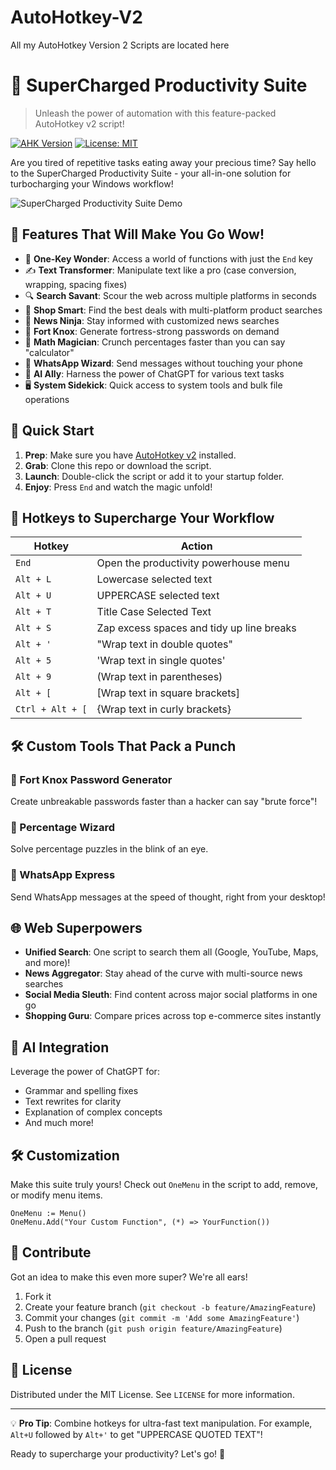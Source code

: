 # AutoHotkey-V2
All my AutoHotkey Version 2 Scripts are located here

# 🚀 SuperCharged Productivity Suite

> Unleash the power of automation with this feature-packed AutoHotkey v2 script!

[![AHK Version](https://img.shields.io/badge/AHK-v2.0%2B-brightgreen)](https://www.autohotkey.com/)
[![License: MIT](https://img.shields.io/badge/License-MIT-yellow.svg)](https://opensource.org/licenses/MIT)

Are you tired of repetitive tasks eating away your precious time? Say hello to the SuperCharged Productivity Suite - your all-in-one solution for turbocharging your Windows workflow!

![SuperCharged Productivity Suite Demo](https://imgur.com/a/Vyhnmm4)

## 🌟 Features That Will Make You Go Wow!

- 🎯 **One-Key Wonder**: Access a world of functions with just the `End` key
- ✍️ **Text Transformer**: Manipulate text like a pro (case conversion, wrapping, spacing fixes)
- 🔍 **Search Savant**: Scour the web across multiple platforms in seconds
- 🛒 **Shop Smart**: Find the best deals with multi-platform product searches
- 📰 **News Ninja**: Stay informed with customized news searches
- 🔐 **Fort Knox**: Generate fortress-strong passwords on demand
- 🧮 **Math Magician**: Crunch percentages faster than you can say "calculator"
- 💬 **WhatsApp Wizard**: Send messages without touching your phone
- 🤖 **AI Ally**: Harness the power of ChatGPT for various text tasks
- 🖥️ **System Sidekick**: Quick access to system tools and bulk file operations

## 🚀 Quick Start

1. **Prep**: Make sure you have [AutoHotkey v2](https://www.autohotkey.com/) installed.
2. **Grab**: Clone this repo or download the script.
3. **Launch**: Double-click the script or add it to your startup folder.
4. **Enjoy**: Press `End` and watch the magic unfold!

## 🎹 Hotkeys to Supercharge Your Workflow

| Hotkey | Action |
|--------|--------|
| `End` | Open the productivity powerhouse menu |
| `Alt + L` | Lowercase selected text |
| `Alt + U` | UPPERCASE selected text |
| `Alt + T` | Title Case Selected Text |
| `Alt + S` | Zap excess spaces and tidy up line breaks |
| `Alt + '` | "Wrap text in double quotes" |
| `Alt + 5` | 'Wrap text in single quotes' |
| `Alt + 9` | (Wrap text in parentheses) |
| `Alt + [` | [Wrap text in square brackets] |
| `Ctrl + Alt + [` | {Wrap text in curly brackets} |

## 🛠️ Custom Tools That Pack a Punch

### 🔐 Fort Knox Password Generator
Create unbreakable passwords faster than a hacker can say "brute force"!

### 🧮 Percentage Wizard
Solve percentage puzzles in the blink of an eye.

### 💬 WhatsApp Express
Send WhatsApp messages at the speed of thought, right from your desktop!

## 🌐 Web Superpowers

- **Unified Search**: One script to search them all (Google, YouTube, Maps, and more)!
- **News Aggregator**: Stay ahead of the curve with multi-source news searches
- **Social Media Sleuth**: Find content across major social platforms in one go
- **Shopping Guru**: Compare prices across top e-commerce sites instantly

## 🤖 AI Integration

Leverage the power of ChatGPT for:
- Grammar and spelling fixes
- Text rewrites for clarity
- Explanation of complex concepts
- And much more!

## 🛠️ Customization

Make this suite truly yours! Check out `OneMenu` in the script to add, remove, or modify menu items.

```autohotkey
OneMenu := Menu()
OneMenu.Add("Your Custom Function", (*) => YourFunction())
```

## 🤝 Contribute

Got an idea to make this even more super? We're all ears!

1. Fork it
2. Create your feature branch (`git checkout -b feature/AmazingFeature`)
3. Commit your changes (`git commit -m 'Add some AmazingFeature'`)
4. Push to the branch (`git push origin feature/AmazingFeature`)
5. Open a pull request

## 📜 License

Distributed under the MIT License. See `LICENSE` for more information.

---

💡 **Pro Tip**: Combine hotkeys for ultra-fast text manipulation. For example, `Alt+U` followed by `Alt+'` to get "UPPERCASE QUOTED TEXT"!

Ready to supercharge your productivity? Let's go! 🚀
